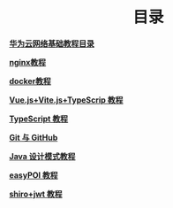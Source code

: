 <h1 align="center">目录</h1>

**[华为云网络基础教程目录](https://github.com/hzpt-inet-club/network)**

**[nginx教程](https://github.com/hzpt-inet-club/nginx_course)**

**[docker教程](https://github.com/hzpt-inet-club/docker_course)**

**[Vue.js+Vite.js+TypeScrip 教程](https://github.com/hzpt-inet-club/Vue.js-Vite.js-TypeScript_course)**

**[TypeScript 教程](https://github.com/hzpt-inet-club/typeScript-course)**

**[Git 与 GitHub](https://github.com/hzpt-inet-club/Git-GitHub-course)**

**[Java 设计模式教程](https://github.com/hzpt-inet-club/design-patterns)**

**[easyPOI 教程](https://github.com/hzpt-inet-club/easyPOI)**

**[shiro+jwt 教程](https://github.com/hzpt-inet-club/shiro-jwt)**
